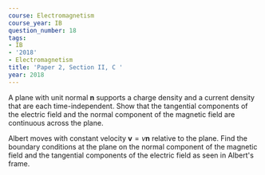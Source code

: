 ```yaml
---
course: Electromagnetism
course_year: IB
question_number: 18
tags:
- IB
- '2018'
- Electromagnetism
title: 'Paper 2, Section II, C '
year: 2018
---
```




A plane with unit normal $\mathbf{n}$ supports a charge density and a current density that are each time-independent. Show that the tangential components of the electric field and the normal component of the magnetic field are continuous across the plane.

Albert moves with constant velocity $\mathbf{v}=v \mathbf{n}$ relative to the plane. Find the boundary conditions at the plane on the normal component of the magnetic field and the tangential components of the electric field as seen in Albert's frame.